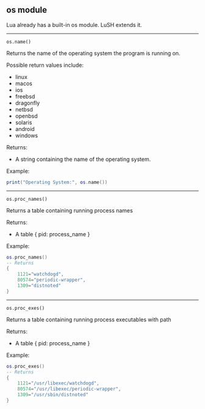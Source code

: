 ## os module

Lua already has a built-in os module. LuSH extends it.

---

`os.name()`

Returns the name of the operating system the program is running on.

Possible return values include:

- linux
- macos
- ios
- freebsd
- dragonfly
- netbsd
- openbsd
- solaris
- android
- windows

Returns:

* A string containing the name of the operating system.

Example:

```lua
print("Operating System:", os.name())
```

---

`os.proc_names()`

Returns a table containing running process names

Returns:

* A table { pid: process_name }

Example:

```lua
os.proc_names()
-- Returns
{
    1121="watchdogd",
    80574="periodic-wrapper",
    1309="distnoted"
}
```

---

`os.proc_exes()`

Returns a table containing running process executables with path

Returns:

* A table { pid: process_name }

Example:

```lua
os.proc_exes()
-- Returns
{
    1121="/usr/libexec/watchdogd",
    80574="/usr/libexec/periodic-wrapper",
    1309="/usr/sbin/distnoted"
}
```
